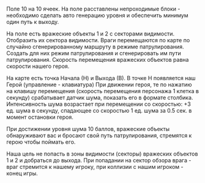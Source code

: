 Поле 10 на 10 ячеек.
На поле расставлены непроходимые блоки - необходимо сделать авто генерацию уровня и обеспечить минимум один путь к выходу.

На поле есть вражеские объекты 1 и 2 с секторами видимости. Отобразить их сектора видимости. Враги перемещаются по карте по случайно сгенерированному маршруту в режиме патрулирования. Создать для них режим патрулирования и сгенерировать им пути патрулирования. Скорость перемещения вражеских объектов равна скорости нашего героя.

На карте есть точка Начала (Н) и Выхода (В).
В точке Н появляется наш Герой (управление - клавиатура)
При движении героя, те по нажатию на клавишу перемещения (скорость перемещения персонажа 1 клетка в секунду) срабатывает датчик шума, показать его в формате столбика. Интенсивность шума возрастает при перемещении со скоростью: +3 ед. шума в секунду, спадающее со скоростью 1 ед. шума за 0.5 сек. в момент остановки героя.

При достижении уровня шума 10 баллов, вражеские объекты обнаруживают вас и бросают свой путь патрулирования, стремятся к герою чтобы поймать его. 

Наша цель не попасть в зоны видимости (секторы) вражеских объектов 1 и 2 и добраться до выхода. При попадании на сектор обзора врага - враг стремится к нашему игроку, при коллизии с нашим игроком - конец игры.
